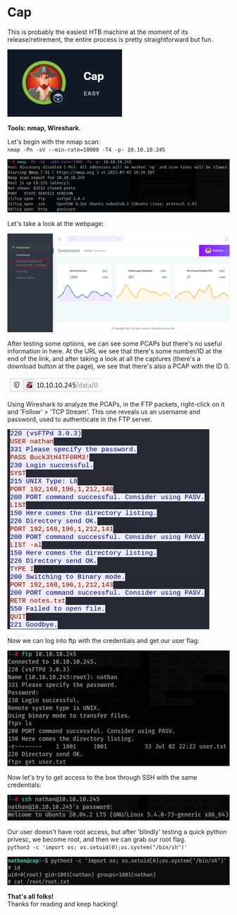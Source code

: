 # Cap
This is probably the easiest HTB machine at the moment of its release/retirement, the entire process is pretty straightforward but fun.  

![Cap](../Images/htb_cap_1.png)

**Tools: nmap, Wireshark.**  

Let's begin with the nmap scan:  
`nmap -Pn -sV --min-rate=10000 -T4 -p- 10.10.10.245`

![Cap](../Images/htb_cap_2.png)

Let's take a look at the webpage:  

![Cap](../Images/htb_cap_3.png)

After testing some options, we can see some PCAPs but there's no useful information in here. At the URL we see that there's some number/ID at the end of the link, and after taking a look at all the captures (there's a download button at the page), we see that there's also a PCAP with the ID 0.  

![Cap](../Images/htb_cap_4.png)

Using Wireshark to analyze the PCAPs, in the FTP packets, right-click on it and 'Follow' > 'TCP Stream'. This one reveals us an username and password, used to authenticate in the FTP server.  

![Cap](../Images/htb_cap_5.png)

Now we can log into ftp with the credentials and get our user flag:  

![Cap](../Images/htb_cap_6.png)

Now let's try to get access to the box through SSH with the same credentials:  

![Cap](../Images/htb_cap_7.png)

Our user doesn't have root access, but after 'blindly' testing a quick python privesc, we become root, and then we can grab our root flag.  
`python3 -c 'import os; os.setuid(0);os.system("/bin/sh")'`  

![Cap](../Images/htb_cap_8.png)

**That's all folks!**  
Thanks for reading and keep hacking!
